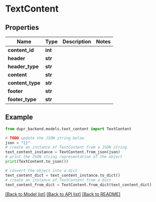 # TextContent


## Properties

Name | Type | Description | Notes
------------ | ------------- | ------------- | -------------
**content_id** | **int** |  | 
**header** | **str** |  | 
**header_type** | **str** |  | 
**content** | **str** |  | 
**content_type** | **str** |  | 
**footer** | **str** |  | 
**footer_type** | **str** |  | 

## Example

```python
from dupr_backend.models.text_content import TextContent

# TODO update the JSON string below
json = "{}"
# create an instance of TextContent from a JSON string
text_content_instance = TextContent.from_json(json)
# print the JSON string representation of the object
print(TextContent.to_json())

# convert the object into a dict
text_content_dict = text_content_instance.to_dict()
# create an instance of TextContent from a dict
text_content_from_dict = TextContent.from_dict(text_content_dict)
```
[[Back to Model list]](../README.md#documentation-for-models) [[Back to API list]](../README.md#documentation-for-api-endpoints) [[Back to README]](../README.md)


